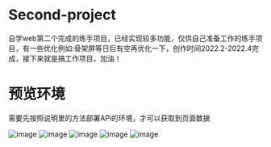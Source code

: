 # Second-project
自学web第二个完成的练手项目，已经实现较多功能，仅供自己准备工作的练手项目，有一些优化例如:骨架屏等日后有空再优化一下，创作时间2022.2-2022.4完成，接下来就是搞工作项目，加油！
# 预览环境
需要先按照说明里的方法部署APi的环境，才可以获取到页面数据

![image](https://github.com/yitu-wang/Second-project/blob/main/pic%20show/%E9%9F%B3%E4%B9%90%E4%B8%BB%E9%A1%B5.png)
![image](https://github.com/yitu-wang/Second-project/blob/main/pic%20show/%E6%AD%8C%E5%8D%95%E8%AF%A6%E6%83%85%E9%A1%B5%E9%9D%A2.png)
![image](https://github.com/yitu-wang/Second-project/blob/main/pic%20show/%E8%AF%84%E8%AE%BA%E9%83%A8%E5%88%86.png)
![image](https://github.com/yitu-wang/Second-project/blob/main/pic%20show/%E9%9F%B3%E4%B9%90%E5%8A%A0%E8%BD%BD%E9%A1%B5%E9%9D%A2.png)
![image](https://github.com/yitu-wang/Second-project/blob/main/pic%20show/%E4%B8%AA%E4%BA%BA%E9%A1%B5%E9%9D%A2.png)
